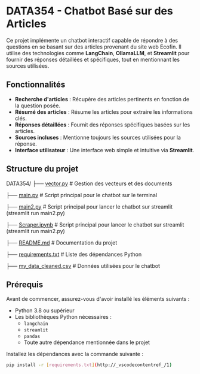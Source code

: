 # DATA354 - Chatbot Basé sur des Articles

Ce projet implémente un chatbot interactif capable de répondre à des questions en se basant sur des articles provenant du site web Ecofin. Il utilise des technologies comme **LangChain**, **OllamaLLM**, et **Streamlit** pour fournir des réponses détaillées et spécifiques, tout en mentionnant les sources utilisées.

## Fonctionnalités 

- **Recherche d'articles** : Récupère des articles pertinents en fonction de la question posée.
- **Résumé des articles** : Résume les articles pour extraire les informations clés.
- **Réponses détaillées** : Fournit des réponses spécifiques basées sur les articles.
- **Sources incluses** : Mentionne toujours les sources utilisées pour la réponse.
- **Interface utilisateur** : Une interface web simple et intuitive via **Streamlit**.

## Structure du projet

DATA354/
├── [vector.py](http://_vscodecontentref_/2)          # Gestion des vecteurs et des documents

├── [main.py](http://_vscodecontentref_/3)            # Script principal pour le chatbot sur le terminal

├── [main2.py](http://_vscodecontentref_/4)           # Script principal pour lancer le chatbot sur streamlit (streamlit run main2.py)

├── [Scraper.ipynb](http://_vscodecontentref_/5)           # Script principal pour lancer le chatbot sur streamlit (streamlit run main2.py)

├── [README.md](http://_vscodecontentref_/6)          # Documentation du projet

├── [requirements.txt](http://_vscodecontentref_/7)   # Liste des dépendances Python

├── [my_data_cleaned.csv](http://_vscodecontentref_/8) # Données utilisées pour le chatbot

## Prérequis

Avant de commencer, assurez-vous d'avoir installé les éléments suivants :

- Python 3.8 ou supérieur
- Les bibliothèques Python nécessaires :
  - `langchain`
  - `streamlit`
  - `pandas`
  - Toute autre dépendance mentionnée dans le projet

Installez les dépendances avec la commande suivante :
```bash
pip install -r [requirements.txt](http://_vscodecontentref_/1)
